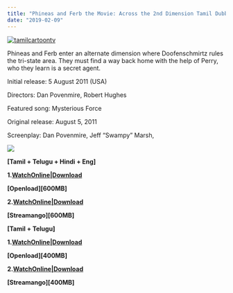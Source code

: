 ```yaml
---
title: "Phineas and Ferb the Movie: Across the 2nd Dimension Tamil Dubbed|Multi Audio|[Tamil + Telugu + Hindi + Eng]"
date: "2019-02-09"
---
```


[![tamilcartoontv](https://www.gstatic.com/tv/thumb/v22vodart/8747731/p8747731_v_v8_ad.jpg "tamilcartoontv")](http://www.gstatic.com/tv/thumb/v22vodart/8747731/p8747731_v_v8_ad.jpg)

Phineas and Ferb enter an alternate dimension where Doofenschmirtz rules the tri-state area. They must find a way back home with the help of Perry, who they learn is a secret agent.

Initial release: 5 August 2011 (USA)

Directors: Dan Povenmire, Robert Hughes

Featured song: Mysterious Force

Original release: August 5, 2011

Screenplay: Dan Povenmire, Jeff “Swampy” Marsh,

[![](https://thumb.oloadcdn.net/splash/Libzk2KYz_0/kbIBXGGV630.jpg)](https://openload.co/f/Libzk2KYz_0/www.TamilCartoontv.blogspot.com_-_Phineas_and_Ferb_the_Movie_Across_the_2nd_Dimension_{7cef396fa903dffab2382e8bc80965065ad0174c8eee63d5f3956c33ffbf8496}282011{7cef396fa903dffab2382e8bc80965065ad0174c8eee63d5f3956c33ffbf8496}29{7cef396fa903dffab2382e8bc80965065ad0174c8eee63d5f3956c33ffbf8496}5B720p_-_BD-Rip_-_{7cef396fa903dffab2382e8bc80965065ad0174c8eee63d5f3956c33ffbf8496}5BTamil_{7cef396fa903dffab2382e8bc80965065ad0174c8eee63d5f3956c33ffbf8496}2B_Telugu_{7cef396fa903dffab2382e8bc80965065ad0174c8eee63d5f3956c33ffbf8496}2B_Hindi_{7cef396fa903dffab2382e8bc80965065ad0174c8eee63d5f3956c33ffbf8496}2B_Eng{7cef396fa903dffab2382e8bc80965065ad0174c8eee63d5f3956c33ffbf8496}5D_-_x264_-_700MB{7cef396fa903dffab2382e8bc80965065ad0174c8eee63d5f3956c33ffbf8496}5D.mkv.mp4)

**\[Tamil + Telugu + Hindi + Eng\]**

**1.[WatchOnline|Download](https://openload.co/f/Libzk2KYz_0/www.TamilCartoontv.blogspot.com_-_Phineas_and_Ferb_the_Movie_Across_the_2nd_Dimension_{7cef396fa903dffab2382e8bc80965065ad0174c8eee63d5f3956c33ffbf8496}282011{7cef396fa903dffab2382e8bc80965065ad0174c8eee63d5f3956c33ffbf8496}29{7cef396fa903dffab2382e8bc80965065ad0174c8eee63d5f3956c33ffbf8496}5B720p_-_BD-Rip_-_{7cef396fa903dffab2382e8bc80965065ad0174c8eee63d5f3956c33ffbf8496}5BTamil_{7cef396fa903dffab2382e8bc80965065ad0174c8eee63d5f3956c33ffbf8496}2B_Telugu_{7cef396fa903dffab2382e8bc80965065ad0174c8eee63d5f3956c33ffbf8496}2B_Hindi_{7cef396fa903dffab2382e8bc80965065ad0174c8eee63d5f3956c33ffbf8496}2B_Eng{7cef396fa903dffab2382e8bc80965065ad0174c8eee63d5f3956c33ffbf8496}5D_-_x264_-_700MB{7cef396fa903dffab2382e8bc80965065ad0174c8eee63d5f3956c33ffbf8496}5D.mkv.mp4)**

**\[Openload\]\[600MB\]**

**2.[WatchOnline|Download](https://streamango.com/f/qkalonpcqodsdksp/www_Tamilcartoontv_blogspot_com_-_Phineas_and_Ferb_the_Movie_Across_the_2nd_Dimension_2011_720p_-_BD-Rip_-_Tamil_Telugu_Hindi_Eng_-_x264_-_700MB_mkv_mp4)**

**\[Streamango\]\[600MB\]**

**\[Tamil + Telugu\]**

**1.[WatchOnline|Download](https://openload.co/f/pegCHEQBYqs/www.TamilCartoontv.blogspot.com_-_Phineas_and_Ferb_the_Movie_Across_the_2nd_Dimension_{7cef396fa903dffab2382e8bc80965065ad0174c8eee63d5f3956c33ffbf8496}282011{7cef396fa903dffab2382e8bc80965065ad0174c8eee63d5f3956c33ffbf8496}29{7cef396fa903dffab2382e8bc80965065ad0174c8eee63d5f3956c33ffbf8496}5BBD-Rip_-_{7cef396fa903dffab2382e8bc80965065ad0174c8eee63d5f3956c33ffbf8496}5BTamil_{7cef396fa903dffab2382e8bc80965065ad0174c8eee63d5f3956c33ffbf8496}2B_Telugu{7cef396fa903dffab2382e8bc80965065ad0174c8eee63d5f3956c33ffbf8496}5D_-_x264_-_400MB{7cef396fa903dffab2382e8bc80965065ad0174c8eee63d5f3956c33ffbf8496}5D.mkv.mp4)**

**\[Openload\]\[400MB\]**

**2.[WatchOnline|Download](https://streamango.com/f/nbtrckpmcfkblkle/www_Tamilcartoontv_blogspot_com_-_Phineas_and_Ferb_the_Movie_Across_the_2nd_Dimension_2011_BD-Rip_-_Tamil_Telugu_-_x264_-_400MB_mkv_mp4)**

**\[Streamango\]\[400MB\]**
